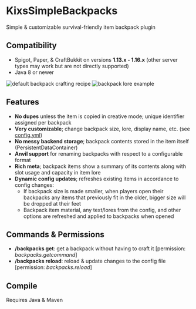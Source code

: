 # KixsSimpleBackpacks
Simple & customizable survival-friendly item backpack plugin

## Compatibility
- Spigot, Paper, & CraftBukkit on versions **1.13.x - 1.16.x** (other server types may work but are not directly supported)
- Java 8 or newer

![default backpack crafting recipe](https://i.imgur.com/2J5NR76.png)    ![backpack lore example](https://i.imgur.com/htdEMTS.png)

## Features
- **No dupes** unless the item is copied in creative mode; unique identifier assigned per backpack
- **Very customizable**; change backpack size, lore, display name, etc. (see [config.yml](src/config.yml))
- **No messy backend storage**; backpack contents stored in the item itself (PersistentDataContainer)
- **Anvil support** for renaming backpacks with respect to a configurable format
- **Rich meta**; backpack items show a summary of its contents along with slot usage and capacity in item lore
- **Dynamic config updates**; refreshes existing items in accordance to config changes:
  - If backpack size is made smaller, when players open their backpacks any items that previously fit in the older, bigger size will be dropped at their feet
  - Backpack item material, any text/lores from the config, and other options are refreshed and applied to backpacks when opened

## Commands & Permissions
- **/backpacks get**: get a backpack without having to craft it [permission: *backpacks.getcommand*]
- **/backpacks reload**: reload & update changes to the config file [permission: *backpacks.reload*]

## Compile
Requires Java & Maven
